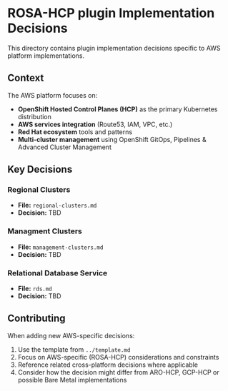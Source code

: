 # ROSA-HCP plugin Implementation Decisions

This directory contains plugin implementation decisions specific to AWS platform implementations.

## Context

The AWS platform focuses on:
- **OpenShift Hosted Control Planes (HCP)** as the primary Kubernetes distribution
- **AWS services integration** (Route53, IAM, VPC, etc.)
- **Red Hat ecosystem** tools and patterns
- **Multi-cluster management** using OpenShift GitOps, Pipelines & Advanced Cluster Management

## Key Decisions

### Regional Clusters
- **File:** `regional-clusters.md`
- **Decision:** TBD

### Managment Clusters
- **File:** `management-clusters.md`
- **Decision:** TBD

### Relational Database Service
- **File:** `rds.md`
- **Decision:** TBD

## Contributing

When adding new AWS-specific decisions:
1. Use the template from `../template.md`
2. Focus on AWS-specific (ROSA-HCP) considerations and constraints
3. Reference related cross-platform decisions where applicable
4. Consider how the decision might differ from ARO-HCP, GCP-HCP or possible Bare Metal implementations 